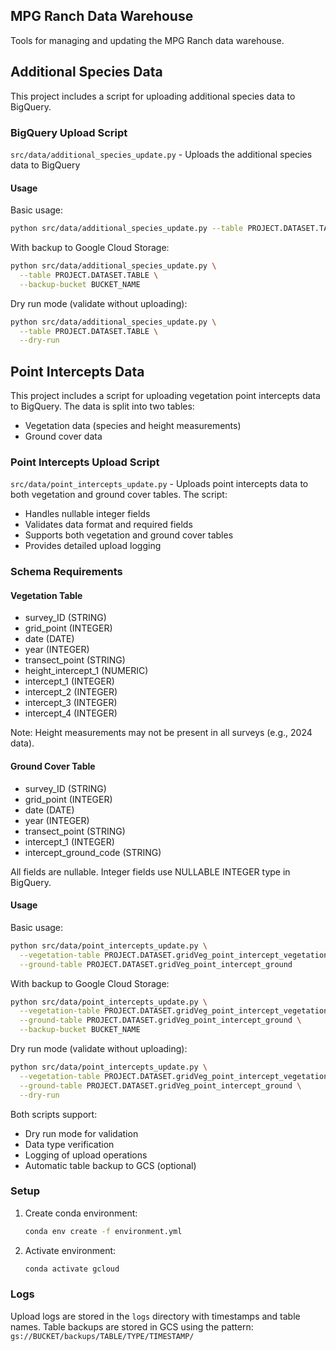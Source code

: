 ## MPG Ranch Data Warehouse

Tools for managing and updating the MPG Ranch data warehouse.

## Additional Species Data

This project includes a script for uploading additional species data to BigQuery.

### BigQuery Upload Script
`src/data/additional_species_update.py` - Uploads the additional species data to BigQuery

#### Usage
Basic usage:
```bash
python src/data/additional_species_update.py --table PROJECT.DATASET.TABLE
```

With backup to Google Cloud Storage:
```bash
python src/data/additional_species_update.py \
  --table PROJECT.DATASET.TABLE \
  --backup-bucket BUCKET_NAME
```

Dry run mode (validate without uploading):
```bash
python src/data/additional_species_update.py \
  --table PROJECT.DATASET.TABLE \
  --dry-run
```

## Point Intercepts Data

This project includes a script for uploading vegetation point intercepts data to BigQuery. The data is split into two tables:
- Vegetation data (species and height measurements)
- Ground cover data

### Point Intercepts Upload Script
`src/data/point_intercepts_update.py` - Uploads point intercepts data to both vegetation and ground cover tables. The script:
- Handles nullable integer fields
- Validates data format and required fields
- Supports both vegetation and ground cover tables
- Provides detailed upload logging

### Schema Requirements
#### Vegetation Table
- survey_ID (STRING)
- grid_point (INTEGER)
- date (DATE)
- year (INTEGER)
- transect_point (STRING)
- height_intercept_1 (NUMERIC)
- intercept_1 (INTEGER)
- intercept_2 (INTEGER)
- intercept_3 (INTEGER)
- intercept_4 (INTEGER)

Note: Height measurements may not be present in all surveys (e.g., 2024 data).

#### Ground Cover Table
- survey_ID (STRING)
- grid_point (INTEGER)
- date (DATE)
- year (INTEGER)
- transect_point (STRING)
- intercept_1 (INTEGER)
- intercept_ground_code (STRING)

All fields are nullable. Integer fields use NULLABLE INTEGER type in BigQuery.

#### Usage
Basic usage:
```bash
python src/data/point_intercepts_update.py \
  --vegetation-table PROJECT.DATASET.gridVeg_point_intercept_vegetation \
  --ground-table PROJECT.DATASET.gridVeg_point_intercept_ground
```

With backup to Google Cloud Storage:
```bash
python src/data/point_intercepts_update.py \
  --vegetation-table PROJECT.DATASET.gridVeg_point_intercept_vegetation \
  --ground-table PROJECT.DATASET.gridVeg_point_intercept_ground \
  --backup-bucket BUCKET_NAME
```

Dry run mode (validate without uploading):
```bash
python src/data/point_intercepts_update.py \
  --vegetation-table PROJECT.DATASET.gridVeg_point_intercept_vegetation \
  --ground-table PROJECT.DATASET.gridVeg_point_intercept_ground \
  --dry-run
```

Both scripts support:
- Dry run mode for validation
- Data type verification
- Logging of upload operations
- Automatic table backup to GCS (optional)

### Setup

1. Create conda environment:
   ```bash
   conda env create -f environment.yml
   ```

2. Activate environment:
   ```bash
   conda activate gcloud
   ```

### Logs
Upload logs are stored in the `logs` directory with timestamps and table names.
Table backups are stored in GCS using the pattern: `gs://BUCKET/backups/TABLE/TYPE/TIMESTAMP/`
